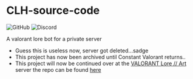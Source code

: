 # CLH-source-code
<img alt="GitHub" src="https://img.shields.io/github/license/D3crypt360/CLH-source-code"> <img alt="Discord" src="https://img.shields.io/discord/708983243847761931">


A valorant lore bot for a private server

- Guess this is useless now, server got deleted...sadge
- This project has now been archived until Constant Valorant returns..
- This project will now be continued over at the [VALORANT Lore // Art](https://discord.gg/WScWYASTxJ) server the repo can be found [here](https://github.com/D3CRYPT360/VALORANT-Lore-Helper)
